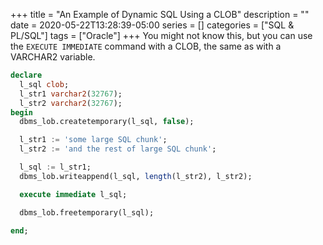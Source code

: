 +++ 
title 		= "An Example of Dynamic SQL Using a CLOB"
description = ""
date 		= 2020-05-22T13:28:39-05:00
series 		= []
categories 	= ["SQL & PL/SQL"]
tags 		= ["Oracle"]
+++
You might not know this, but you can use the `EXECUTE IMMEDIATE` command with a CLOB, the same as with a VARCHAR2 variable.

```sql
declare
  l_sql clob;
  l_str1 varchar2(32767);
  l_str2 varchar2(32767);
begin
  dbms_lob.createtemporary(l_sql, false);

  l_str1 := 'some large SQL chunk';
  l_str2 := 'and the rest of large SQL chunk';

  l_sql := l_str1;
  dbms_lob.writeappend(l_sql, length(l_str2), l_str2);

  execute immediate l_sql;

  dbms_lob.freetemporary(l_sql);

end;
```
